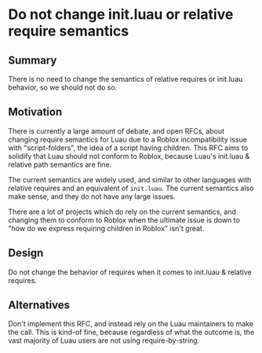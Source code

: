 # Do not change init.luau or relative require semantics

## Summary

There is no need to change the semantics of relative requires or init.luau behavior, so we should not do so.

## Motivation

There is currently a large amount of debate, and open RFCs, about changing require semantics for Luau due to a Roblox incompatibility issue with "script-folders", the idea of a script having children. This RFC aims to solidify that Luau should not conform to Roblox, because Luau's init.luau & relative path semantics are fine.

The current semantics are widely used, and similar to other languages with relative requires and an equivalent of `init.luau`. The current semantics also make sense, and they do not have any large issues.

There are a lot of projects which do rely on the current semantics, and changing them to conform to Roblox when the ultimate issue is down to "how do we express requiring children in Roblox" isn't great.

## Design

Do not change the behavior of requires when it comes to init.luau & relative requires.

## Alternatives

Don't implement this RFC, and instead rely on the Luau maintainers to make the call. This is kind-of fine, because regardless of what the outcome is, the vast majority of Luau users are not using require-by-string.
